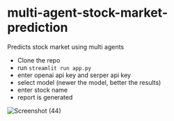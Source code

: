 # multi-agent-stock-market-prediction
Predicts stock market using multi agents

- Clone the repo
- run `streamlit run app.py`
- enter openai api key and serper api key
- select model (newer the model, better the results)
- enter stock name
- report is generated

![Screenshot (44)](https://github.com/Anudeep-Kolluri/multi-agent-stock-market-prediction/assets/50168940/d8d1f2c9-ccb6-40b3-a4a5-d8f4559b7fed)
